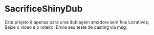 # SacrificeShinyDub
Este projeto é apenas para uma dublagem amadora sem fins lucrativos;
Baixe o vídeo e o roteiro;
Envie seu teste de casting via msg;
